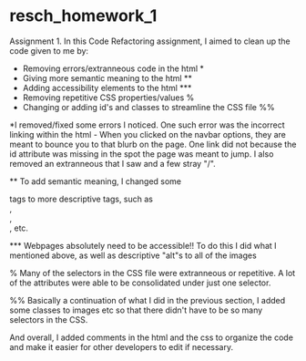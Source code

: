 # resch_homework_1
Assignment 1.
In this Code Refactoring assignment, I aimed to clean up the code given to me by:

- Removing errors/extranneous code in the html *
- Giving more semantic meaning to the html **
- Adding accessibility elements to the html ***
- Removing repetitive CSS properties/values %
- Changing or adding id's and classes to streamline the CSS file %%

*I removed/fixed some errors I noticed. One such error was the incorrect linking within the html - When you clicked on the navbar options, they are meant to bounce you to that blurb on the page. One link did not because the id attribute was missing in the spot the page was meant to jump. 
I also removed an extranneous </img> that I saw and a few stray "/". 

** To add semantic meaning, I changed some <div> tags to more descriptive tags, such as <section>, <nav>, <footer>, etc.

*** Webpages absolutely need to be accessible!! To do this I did what I mentioned above, as well as descriptive "alt"s to all of the images 

% Many of the selectors in the CSS file were extranneous or repetitive. A lot of the attributes were able to be consolidated under just one selector.

%% Basically a continuation of what I did in the previous section, I added some classes to images etc so that there didn't have to be so many selectors in the CSS. 

And overall, I added comments in the html and the css to organize the code and make it easier for other developers to edit if necessary.